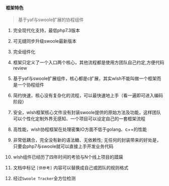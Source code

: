 #### 框架特色
> 基于yaf与swoole扩展的协程组件

1. 完全现代化支持，最低php7.3版本

2. 可无缝同步升级swoole最新版本

3. 完全组件化

4. 框架只定义了一个入口两个核心，其他流程都是使用方团队自己约定,方便代码review

5. 基于yaf与swoole扩展组件，核心都是c扩展，其实wlsh不能叫做一个框架而是一个协程组件

6. 简约快速，核心没有复杂化的流程，可以最快速地上手（看一遍即可进入编码阶段）

7. 安全，wlsh框架核心文件没有封装swoole提供的原始方法及功能，这样团队可以个性化定制外界无感知、一个项目可以设定自己的一套框架流程

8. 高性能，wlsh协程框架在处理密集IO方面不低于golang、c++的性能

9. 非常低耦合，完全没有新的语法糖、无依赖性; 无任何的封装带来的好处是，只要会php7与swoole就可以直接上手开发业务代码

10. wlsh组件已经历了四年时间的考验与N个线上项目的蹂躏

11. 文档中标记 `[供参考]` 内容可以替换成自己或团队的规则格式

12. 经过`Swoole Tracker`全方位检测
